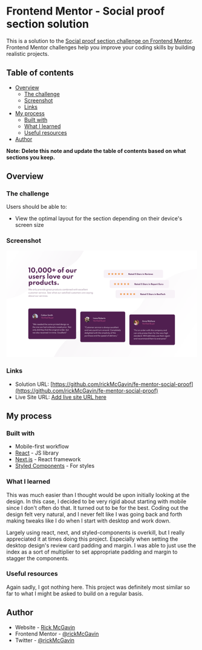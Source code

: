 # Frontend Mentor - Social proof section solution

This is a solution to the [Social proof section challenge on Frontend Mentor](https://www.frontendmentor.io/challenges/social-proof-section-6e0qTv_bA). Frontend Mentor challenges help you improve your coding skills by building realistic projects.

## Table of contents

- [Overview](#overview)
  - [The challenge](#the-challenge)
  - [Screenshot](#screenshot)
  - [Links](#links)
- [My process](#my-process)
  - [Built with](#built-with)
  - [What I learned](#what-i-learned)
  - [Useful resources](#useful-resources)
- [Author](#author)

**Note: Delete this note and update the table of contents based on what sections you keep.**

## Overview

### The challenge

Users should be able to:

- View the optimal layout for the section depending on their device's screen size

### Screenshot

![](./screenshot.png)

### Links

- Solution URL: [https://github.com/rickMcGavin/fe-mentor-social-proof](https://github.com/rickMcGavin/fe-mentor-social-proof)
- Live Site URL: [Add live site URL here](https://your-live-site-url.com)

## My process

### Built with

- Mobile-first workflow
- [React](https://reactjs.org/) - JS library
- [Next.js](https://nextjs.org/) - React framework
- [Styled Components](https://styled-components.com/) - For styles

### What I learned

This was much easier than I thought would be upon initially looking at the design. In this case, I decided to be very rigid about starting with mobile since I don't often do that. It turned out to be for the best. Coding out the design felt very natural, and I never felt like I was going back and forth making tweaks like I do when I start with desktop and work down.

Largely using react, next, and styled-components is overkill, but I really appreciated it at times doing this project. Especially when setting the desktop design's review card padding and margin. I was able to just use the index as a sort of multiplier to set appropriate padding and margin to stagger the components.

### Useful resources

Again sadly, I got nothing here. This project was definitely most similar so far to what I might be asked to build on a regular basis.

## Author

- Website - [Rick McGavin](https://rickmcgavin.github.io)
- Frontend Mentor - [@rickMcGavin](https://www.frontendmentor.io/profile/rickMcGavin)
- Twitter - [@rickMcGavin](https://www.twitter.com/rickMcGavin)
